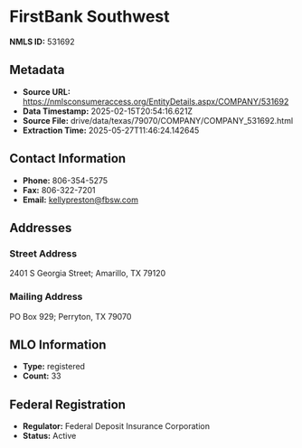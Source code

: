 # FirstBank Southwest

**NMLS ID:** 531692

## Metadata
- **Source URL:** https://nmlsconsumeraccess.org/EntityDetails.aspx/COMPANY/531692
- **Data Timestamp:** 2025-02-15T20:54:16.621Z
- **Source File:** drive/data/texas/79070/COMPANY/COMPANY_531692.html
- **Extraction Time:** 2025-05-27T11:46:24.142645

## Contact Information
- **Phone:** 806-354-5275
- **Fax:** 806-322-7201
- **Email:** kellypreston@fbsw.com

## Addresses
### Street Address
2401 S Georgia Street; Amarillo, TX 79120

### Mailing Address
PO Box 929; Perryton, TX 79070

## MLO Information
- **Type:** registered
- **Count:** 33

## Federal Registration
- **Regulator:** Federal Deposit Insurance Corporation
- **Status:** Active

